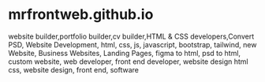 # mrfrontweb.github.io
website builder,portfolio builder,cv builder,HTML &amp; CSS developers,Convert PSD, Website Development, html, css, js, javascript, bootstrap, tailwind, new Website, Business Websites, Landing Pages, figma to html, psd to html, custom website, web developer, front end developer, website design html css, website design, front end, software
